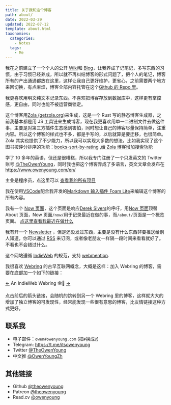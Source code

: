 ```yaml
---
title: 关于我和这个博客
path: about/
date: 2022-03-29
updated: 2022-07-12
template: about.html
taxonomies:
  categories:
    - Notes
  tags:
    - Me
---
```


我在之前建立了一个个人的公开 [Wiki](https://wiki.owenyoung.com/)和 [Blog](https://blog.owenyoung.com/)，让我养成了记笔记，多写东西的习惯，由于习惯已经养成，所以就不再纠结博客的形式问题了，把个人的笔记，博客所有的产出通通都放在这里，这样让我自己更好维护，更省心，之前需要两个地方来回切换，有点麻烦，博客全部内容托管在这个[Github 的 Repo 里](https://github.com/theowenyoung/blog)。

我更喜欢用明文纯文本记录东西。不喜欢把博客存放到数据库中，这样更有掌控感，更自由，同时也能不被运营商锁定。

这个博客用[Zola (getzola.org)](https://www.getzola.org/)来生成，这是一个 Rust 写的静态博客生成器，之前我基本都是用 JS 工具链来生成博客，现在我更喜欢用单一二进制文件去做这件事，主要是对第三方插件生态感到害怕，同时想让自己的博客尽量保持简单，注重内容。所以这个博客的样式也不多，都是手写的，以后就算是要迁移，也很简单。Zola 其实也提供了不少能力，所以我可以实现大多数的想法，比如我实现了这个图书按评分排序的功能：[books-sort-by-rating](/content/pages/books.md) ,[给 Zola 博客增加搜索功能](/content/blog/add-search/index.md)

学了 10 多年的英语，但还是很糟糕，所以我专门注册了一个只发英文的 Twitter 账号 [@TheOwenYoung](https://twitter.com/TheOwenYoung)，同时我也把这个博客弄成了多语言，英文文章会发布在<https://www.owenyoung.com/en/>

主业是程序员，点这里可以 [查看我的所有项目](/content/projects.md)

我在使用[VSCode](https://code.visualstudio.com/)配合我开发的[Markdown 输入插件 Foam Lite](https://marketplace.visualstudio.com/items?itemName=theowenyoung.foam-lite-vscode)来编辑这个博客的所有内容。

我有一个 [Now 页面](/content/pages/now.md)，这个页面是响应[Derek Sivers](https://sive.rs/)的呼吁，用[Now 页面](https://nownownow.com/about)顶替 About 页面，Now 页面`/now/`用于记录最近在做的事，而`/about/`页面是一个概览页面。 [点这里查看我最近在做什么](/content/pages/now.md)

我有开一个 [Newsletter](https://digests.owenyoung.com/) ，但是还没发过东西，主要是没有什么东西非要推送给别人知道，你可以通过 [RSS](/atom.xml) 来订阅，或者像老朋友一样隔一段时间来看看就好了。不看也不会错过什么。

这个网站遵循 [IndieWeb](/content/blog/indieweb.en.md) 的规范，支持 [webmention](https://indieweb.org/Webmention).

我很喜欢 [Webring](https://xn--sr8hvo.ws/) 的古早互联网概念，大概是这样：加入 Webring 的博客，需要在底部加一个如下的链接：

[←](https://xn--sr8hvo.ws/%F0%9F%93%AE%F0%9F%86%99%F0%9F%93%A9/previous) An IndieWeb Webring 🕸💍 [→](https://xn--sr8hvo.ws/%F0%9F%93%AE%F0%9F%86%99%F0%9F%93%A9/next)

点击前后的箭头链接，会随机的跳转到另一个 Webring 里的博客，这样就大大的增加了独立博客的可发现性，经常能发现一些很有意思的博客，比友情链接这种方式更好。

## 联系我

- 电子邮件：`owen#owenyoung.com` (把`#`换成`@`)
- Telegram: <https://t.me/itsowenyoung>
- Twitter [@TheOwenYoung](https://twitter.com/TheOwenYoung)
- 中文推 [@OwenYoungZh](https://twitter.com/OwenYoungZh)

## 其他链接

- Github [@theowenyoung](https://github.com/theowenyoung)
- Patreon [@theowenyoung](https://www.patreon.com/theowenyoung)
- Read.cv [@owenyoung](https://read.cv/owenyoung)
